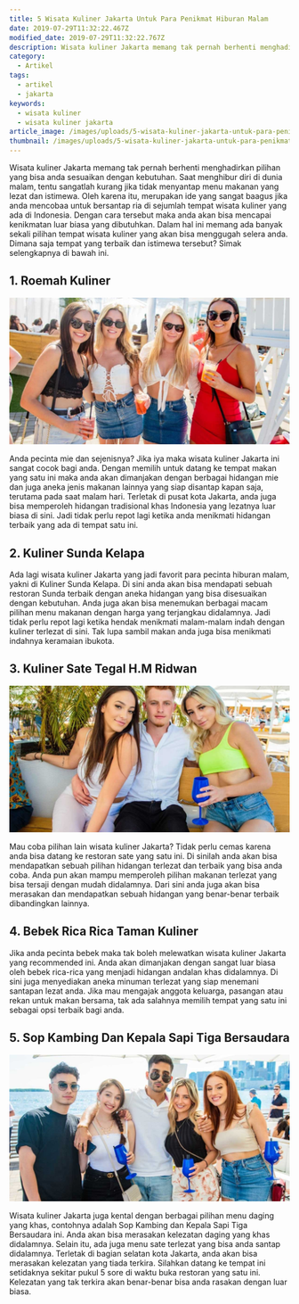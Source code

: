 ```yaml
---
title: 5 Wisata Kuliner Jakarta Untuk Para Penikmat Hiburan Malam
date: 2019-07-29T11:32:22.467Z
modified_date: 2019-07-29T11:32:22.767Z
description: Wisata kuliner Jakarta memang tak pernah berhenti menghadirkan pilihan yang bisa anda sesuaikan dengan kebutuhan. Saat menghibur diri di dunia malam.
category:
  - Artikel
tags:
  - artikel
  - jakarta
keywords:
  - wisata kuliner
  - wisata kuliner jakarta
article_image: /images/uploads/5-wisata-kuliner-jakarta-untuk-para-penikmat-hiburan-malam-2.jpg
thumbnail: /images/uploads/5-wisata-kuliner-jakarta-untuk-para-penikmat-hiburan-malam-3-006.jpg
---
```

Wisata kuliner Jakarta memang tak pernah berhenti menghadirkan pilihan yang bisa anda sesuaikan dengan kebutuhan. Saat menghibur diri di dunia malam, tentu sangatlah kurang jika tidak menyantap menu makanan yang lezat dan istimewa. Oleh karena itu, merupakan ide yang sangat baagus jika anda mencobaa untuk bersantap ria di sejumlah tempat wisata kuliner yang ada di Indonesia. Dengan cara tersebut maka anda akan bisa mencapai kenikmatan luar biasa yang dibutuhkan. Dalam hal ini memang ada banyak sekali pilihan tempat wisata kuliner yang akan bisa menggugah selera anda. Dimana saja tempat yang terbaik dan istimewa tersebut? Simak selengkapnya di bawah ini.



## 1. Roemah Kuliner

![5 Wisata Kuliner Jakarta Untuk Para Penikmat Hiburan Malam](/images/uploads/5-wisata-kuliner-jakarta-untuk-para-penikmat-hiburan-malam-3.jpg)

Anda pecinta mie dan sejenisnya? Jika iya maka wisata kuliner Jakarta ini sangat cocok bagi anda. Dengan memilih untuk datang ke tempat makan yang satu ini maka anda akan dimanjakan dengan berbagai hidangan mie dan juga aneka jenis makanan lainnya yang siap disantap kapan saja, terutama pada saat malam hari. Terletak di pusat kota Jakarta, anda juga bisa memperoleh hidangan tradisional khas Indonesia yang lezatnya luar biasa di sini. Jadi tidak perlu repot lagi ketika anda menikmati hidangan terbaik yang ada di tempat satu ini.



## 2. Kuliner Sunda Kelapa

Ada lagi wisata kuliner Jakarta yang jadi favorit para pecinta hiburan malam, yakni di Kuliner Sunda Kelapa. Di sini anda akan bisa mendapati sebuah restoran Sunda terbaik dengan aneka hidangan yang bisa disesuaikan dengan kebutuhan. Anda juga akan bisa menemukan berbagai macam pilihan menu makanan dengan harga yang terjangkau didalamnya. Jadi tidak perlu repot lagi ketika hendak menikmati malam-malam indah dengan kuliner terlezat di sini. Tak lupa sambil makan anda juga bisa menikmati indahnya keramaian ibukota.



## 3. Kuliner Sate Tegal H.M Ridwan

![5 Wisata Kuliner Jakarta Untuk Para Penikmat Hiburan Malam](/images/uploads/5-wisata-kuliner-jakarta-untuk-para-penikmat-hiburan-malam-2.jpg)

Mau coba pilihan lain wisata kuliner Jakarta? Tidak perlu cemas karena anda bisa datang ke restoran sate yang satu ini. Di sinilah anda akan bisa mendapatkan sebuah pilihan hidangan terlezat dan terbaik yang bisa anda coba. Anda pun akan mampu memperoleh pilihan makanan terlezat yang bisa tersaji dengan mudah didalamnya. Dari sini anda juga akan bisa merasakan dan mendapatkan sebuah hidangan yang benar-benar terbaik dibandingkan lainnya.



## 4. Bebek Rica Rica Taman Kuliner

Jika anda pecinta bebek maka tak boleh melewatkan wisata kuliner Jakarta yang recommended ini. Anda akan dimanjakan dengan sangat luar biasa oleh bebek rica-rica yang menjadi hidangan andalan khas didalamnya. Di sini juga menyediakan aneka minuman terlezat yang siap menemani santapan lezat anda. Jika mau mengajak anggota keluarga, pasangan atau rekan untuk makan bersama, tak ada salahnya memilih tempat yang satu ini sebagai opsi terbaik bagi anda.



## 5. Sop Kambing Dan Kepala Sapi Tiga Bersaudara

![5 Wisata Kuliner Jakarta Untuk Para Penikmat Hiburan Malam](/images/uploads/5-wisata-kuliner-jakarta-untuk-para-penikmat-hiburan-malam-1.jpg)

Wisata kuliner Jakarta juga kental dengan berbagai pilihan menu daging yang khas, contohnya adalah Sop Kambing dan Kepala Sapi Tiga Bersaudara ini. Anda akan bisa merasakan kelezatan daging yang khas didalamnya. Selain itu, ada  juga menu sate terlezat yang bisa anda santap didalamnya. Terletak di bagian selatan kota Jakarta, anda akan bisa merasakan kelezatan yang tiada terkira. Silahkan datang ke tempat ini setidaknya sekitar pukul 5 sore di waktu buka restoran yang satu ini. Kelezatan yang tak terkira akan benar-benar bisa anda rasakan dengan luar biasa.
